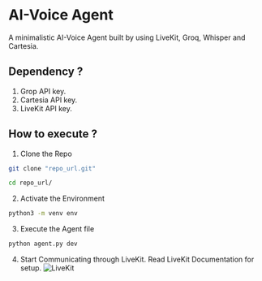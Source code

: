 # AI-Voice Agent

A minimalistic AI-Voice Agent built by using LiveKit, Groq, Whisper and Cartesia.

## Dependency ?

1. Grop API key.
2. Cartesia API key.
3. LiveKit API key.

## How to execute ?

1. Clone the Repo

```bash
git clone "repo_url.git"

cd repo_url/
```

2. Activate the Environment

```bash
python3 -m venv env
```

3. Execute the Agent file

```bash
python agent.py dev
```

4. Start Communicating through LiveKit. Read LiveKit Documentation for setup.
   ![LiveKit](https://livekit.io/)
